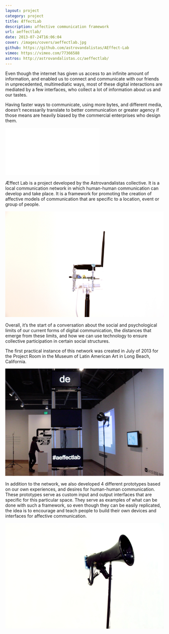 ```yaml
---
layout: project
category: project
title: ÆffectLab
description: affective communication framework
url: aeffectlab/
date: 2013-07-24T16:06:04
cover: /images/covers/aeffectlab.jpg
github: https://github.com/astrovandalistas/AEffect-Lab
vimeo: https://vimeo.com/77366588
astros: http://astrovandalistas.cc/aeffectlab/
---
```

Even though the internet has given us access to an infinite amount of information, and enabled us to connect and communicate with our friends in unprecedented, multimediatic ways, most of these digital interactions are mediated by a few interfaces, who collect a lot of information about us and our tastes.

Having faster ways to communicate, using more bytes, and different media, doesn’t necessarily translate to better communication or greater agency if those means are heavily biased by the commercial enterprises who design them.

<div class="video-wrapper video-wrapper-16x9">
    <iframe src="//player.vimeo.com/video/77366588" frameborder="0" webkitallowfullscreen="" mozallowfullscreen="" allowfullscreen=""></iframe>
</div>

Æffect Lab is a project developed by the Astrovandalistas collective. It is a local communication network in which human-human communication can develop and take place. It is a framework for promoting the creation of affective models of communication that are specific to a location, event or group of people.

![](/images/projects/aeffectlab/IMG_0264.jpg)

Overall, it’s the start of a conversation about the social and psychological limits of our current forms of digital communication, the distances that emerge from these limits, and how we can use technology to ensure collective participation in certain social structures.

The first practical instance of this network was created in July of 2013 for the Project Room in the Museum of Latin American Art in Long Beach, California.

![](/images/projects/aeffectlab/aeLab_ProjectRoom2.png)

In addition to the network, we also developed 4 different prototypes based on our own experiences, and desires for human-human communication. These prototypes serve as custom input and output interfaces that are specific for this particular space. They serve as examples of what can be done with such a framework, so even though they can be easily replicated, the idea is to encourage and teach people to build their own devices and interfaces for affective communication.

![](/images/projects/aeffectlab/IMG_0292.jpg)
